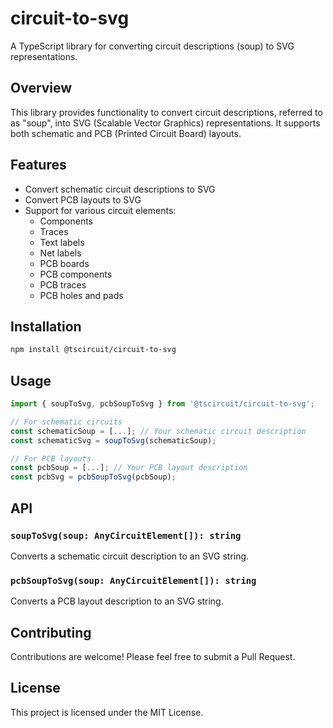 # circuit-to-svg

A TypeScript library for converting circuit descriptions (soup) to SVG representations.

## Overview

This library provides functionality to convert circuit descriptions, referred to as "soup", into SVG (Scalable Vector Graphics) representations. It supports both schematic and PCB (Printed Circuit Board) layouts.

## Features

- Convert schematic circuit descriptions to SVG
- Convert PCB layouts to SVG
- Support for various circuit elements:
  - Components
  - Traces
  - Text labels
  - Net labels
  - PCB boards
  - PCB components
  - PCB traces
  - PCB holes and pads

## Installation

```bash
npm install @tscircuit/circuit-to-svg
```

## Usage

```typescript
import { soupToSvg, pcbSoupToSvg } from '@tscircuit/circuit-to-svg';

// For schematic circuits
const schematicSoup = [...]; // Your schematic circuit description
const schematicSvg = soupToSvg(schematicSoup);

// For PCB layouts
const pcbSoup = [...]; // Your PCB layout description
const pcbSvg = pcbSoupToSvg(pcbSoup);
```

## API

### `soupToSvg(soup: AnyCircuitElement[]): string`

Converts a schematic circuit description to an SVG string.

### `pcbSoupToSvg(soup: AnyCircuitElement[]): string`

Converts a PCB layout description to an SVG string.

## Contributing

Contributions are welcome! Please feel free to submit a Pull Request.

## License

This project is licensed under the MIT License.
